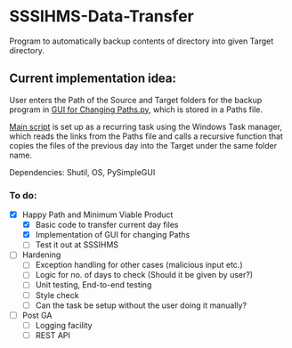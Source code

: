 # SSSIHMS-Data-Transfer
Program to automatically backup contents of directory into given Target directory.

## Current implementation idea:
User enters the Path of the Source and Target folders for the backup program in [GUI for Changing Paths.py](https://github.com/YeduKrishnaP/SSSIHMS-Data-Transfer/blob/main/(latest)%20Tranfer%20Script%20for%20IHMS.py), which is stored in a Paths file.

[Main script](https://github.com/YeduKrishnaP/SSSIHMS-Data-Transfer/blob/main/(latest)%20Tranfer%20Script%20for%20IHMS.py) is set up as a recurring task using the Windows Task manager, which reads the links from the Paths file and calls a recursive function that copies the files of the previous day into the Target under the same folder name.


Dependencies: Shutil, OS, PySimpleGUI

### To do:
- [x] Happy Path and Minimum Viable Product
  - [x] Basic code to transfer current day files
  - [x] Implementation of GUI for changing Paths
  - [ ] Test it out at SSSIHMS

- [ ] Hardening
  - [ ] Exception handling for other cases (malicious input etc.)
  - [ ] Logic for no. of days to check (Should it be given by user?)
  - [ ] Unit testing, End-to-end testing
  - [ ] Style check
  - [ ] Can the task be setup without the user doing it manually?
  
- [ ] Post GA
  - [ ] Logging facility
  - [ ] REST API

